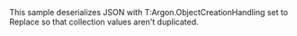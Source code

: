 <?xml version="1.0" encoding="utf-8"?>
<topic id="DeserializeObjectCreationHandling" revisionNumber="1">
  <developerConceptualDocument xmlns="http://ddue.schemas.microsoft.com/authoring/2003/5" xmlns:xlink="http://www.w3.org/1999/xlink">
    <introduction>
      <para>This sample deserializes JSON with <codeEntityReference>T:Argon.ObjectCreationHandling</codeEntityReference>
      set to Replace so that collection values aren't duplicated.</para>
    </introduction>
    <section>
      <title>Sample</title>
      <content>
        <code lang="cs" source="..\Src\Tests\Documentation\Samples\Serializer\DeserializeObjectCreationHandling.cs" region="Types" title="Types" />
        <code lang="cs" source="..\Src\Tests\Documentation\Samples\Serializer\DeserializeObjectCreationHandling.cs" region="Usage" title="Usage" />
      </content>
    </section>
  </developerConceptualDocument>
</topic>
